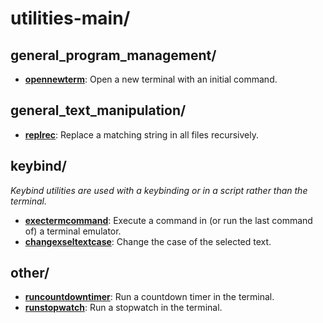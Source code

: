 
# utilities-main/

## general_program_management/

* [**opennewterm**](general_program_management/opennewterm): Open a new terminal with an initial command.

## general_text_manipulation/

* [**replrec**](general_text_manipulation/replrec): Replace a matching string in all files recursively.

## keybind/

*Keybind utilities are used with a keybinding or in a script rather than the terminal.*

* [**exectermcommand**](keybind/exectermcommand): Execute a command in (or run the last command of) a terminal emulator.
* [**changexseltextcase**](keybind/changexseltextcase): Change the case of the selected text.

## other/

* [**runcountdowntimer**](other/runcountdowntimer): Run a countdown timer in the terminal.
* [**runstopwatch**](other/runstopwatch): Run a stopwatch in the terminal.
